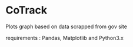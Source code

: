# CoTrack
Plots graph based on data scrapped from gov site

requirements : Pandas, Matplotlib and Python3.x
